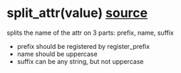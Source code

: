 

# split_attr(value) [source](https://github.com/occipital/django-content-settings/blob/master/content_settings/conf.py#L126)

splits the name of the attr on 3 parts: prefix, name, suffix

* prefix should be registered by register_prefix
* name should be uppercase
* suffix can be any string, but not uppercase